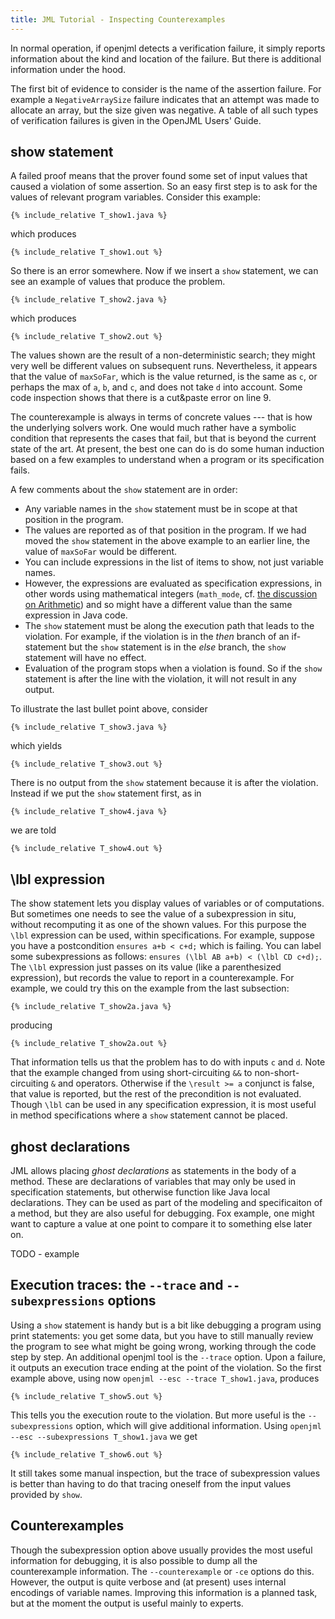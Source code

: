 ```yaml
---
title: JML Tutorial - Inspecting Counterexamples
---
```


In normal operation, if openjml detects a verification failure, it simply reports information about the kind and location of the failure. But there is additional information under the hood.

The first bit of evidence to consider is the name of the assertion failure. For example a `NegativeArraySize` failure indicates that an attempt was made to allocate an array, but the size given was negative. A table of all such types of verification failures is given in the OpenJML Users' Guide.

## show statement

A failed proof means that the prover found some set of input values that caused a violation of some assertion. So an easy first step is to ask for the values of relevant program variables. Consider this example:
```
{% include_relative T_show1.java %}
```
which produces
```
{% include_relative T_show1.out %}
```
So there is an error somewhere. Now if we insert a `show` statement, we can see an example of values that produce the problem.
```
{% include_relative T_show2.java %}
```
which produces
```
{% include_relative T_show2.out %}
```
The values shown are the result of a non-deterministic search; they might very well be different values on subsequent runs.
Nevertheless, it appears that the value of `maxSoFar`, which is the value returned, is the same as `c`, or perhaps the max of `a`, `b`, and `c`,
and does not take `d` into account. Some code inspection shows that there is a cut&paste error on line 9.

The counterexample is always in terms of concrete values --- that is how the underlying solvers work. One would much rather have a symbolic condition that represents the cases that fail, but that is beyond the current state of the art. At present, the best one can do is do some human induction based on a few examples to understand when a program or its specification fails.

A few comments about the `show` statement are in order:
* Any variable names in the `show` statement must be in scope at that position in the program.
* The values are reported as of that position in the program. If we had moved the `show` statement in the above example to an earlier line, the value
of `maxSoFar` would be different.
* You can include expressions in the list of items to show, not just variable names. 
* However, the expressions are evaluated as specification expressions, in other words using mathematical integers (`math_mode`, cf. [the discussion on Arithmetic](ArithmeticModes)) and so might have a different value than the same
expression in Java code.
* The `show` statement must be along the execution path that leads to the violation. For example, if the violation is in the _then_ branch of an if-statement but the `show` statement is in the _else_ branch, the `show` statement will have no effect.
* Evaluation of the program stops when a violation is found. So if the `show` statement is after the line with the violation, it will not result in any output.

To illustrate the last bullet point above, consider
```
{% include_relative T_show3.java %}
```
which yields
```
{% include_relative T_show3.out %}
```
There is no output from the `show` statement because it is after the violation.
Instead if we put the `show` statement first, as in
```
{% include_relative T_show4.java %}
```
we are told
```
{% include_relative T_show4.out %}
```

## \lbl expression

The show statement lets you display values of variables or of computations. But sometimes one needs to see the value of a subexpression in situ,
without recomputing it as one of the shown values.  For this purpose the `\lbl` expression can be used, within specifications.
For example, suppose you have a postcondition `ensures a+b < c+d;` which is failing. You can label some subexpressions as follows:
`ensures (\lbl AB a+b) < (\lbl CD c+d);`.  The `\lbl` expression just passes on its value (like a parenthesized expression), but records the value to report in 
a counterexample. For example, we could try this on the example from the last subsection:
```
{% include_relative T_show2a.java %}
```
producing
```
{% include_relative T_show2a.out %}
```
That information tells us that the problem has to do with inputs `c` and `d`. Note that the example changed from using short-circuiting `&&` to non-short-circuiting `&` and operators. Otherwise if the `\result >= a` conjunct is false, that value is reported, but the rest of the precondition is not evaluated.
Though `\lbl` can be used in any specification expression, it is most useful in method specifications where a `show` statement cannot be placed.


## ghost declarations

JML allows placing _ghost declarations_ as statements in the body of a method. These are declarations of variables that may only be used in specification statements, but otherwise function like Java local declarations. They can be used as part of the modeling and specificaiton of a method, but they are also useful for debugging. Fox example, one might want to capture a value at one point to compare it to something else later on.

TODO - example

## Execution traces: the `--trace` and `--subexpressions` options

Using a `show` statement is handy but is a bit like debugging a program using print statements: you get some data, but you have to still manually review the program to see what might be going wrong, working through the code step by step. An additional openjml tool is the `--trace` option. Upon a failure, it outputs an execution trace ending at the point of the violation. So the first example above, using now `openjml --esc --trace T_show1.java`, produces
```
{% include_relative T_show5.out %}
```
This tells you the execution route to the violation. But more useful is the `--subexpressions` option, which will give additional information.
Using `openjml --esc --subexpressions T_show1.java` we get
```
{% include_relative T_show6.out %}
```
It still takes some manual inspection, but the trace of subexpression values is better than having to do that tracing oneself from the input values provided by `show`.

## Counterexamples

Though the subexpression option above usually provides the most useful information for debugging, it is also possible to dump all the counterexample information.
The `--counterexample` or `-ce` options do this. However, the output is quite verbose and (at present) uses internal encodings of variable names. Improving this information is a planned task, but at the moment the output is useful mainly to experts.


